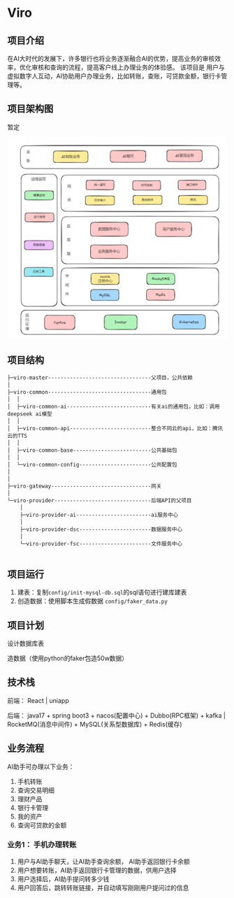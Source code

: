 # Viro

## 项目介绍
在AI大时代的发展下，许多银行也将业务逐渐融合AI的优势，提高业务的审核效率，优化审核和查询的流程，提高客户线上办理业务的体验感。 该项目是
用户与虚拟数字人互动，AI协助用户办理业务，比如转账，查账，可贷款金额，银行卡管理等。

## 项目架构图

暂定

![design/framework.png](design/framework.png)

## 项目结构

```text
├─viro-master---------------------------------父项目，公共依赖
│
├─viro-common---------------------------------通用包
│  │
│  ├─viro-common-ai---------------------------有关ai的通用包，比如：调用deepseek ai模型
│  │
│  ├─viro-common-api--------------------------整合不同云的api，比如：腾讯云的TTS
│  │
│  ├─viro-common-base-------------------------公共基础包
│  │
│  └─viro-common-config-----------------------公共配置包
│
│
├─viro-gateway--------------------------------网关
│
└─viro-provider-------------------------------后端API的父项目
    │
    ├─viro-provider-ai------------------------ai服务中心
    │
    ├─viro-provider-dsc-----------------------数据服务中心
    │
    └─viro-provider-fsc-----------------------文件服务中心
       

```

## 项目运行 

1. 建表：复制`config/init-mysql-db.sql`的sql语句进行建库建表
2. 创造数据：使用脚本生成假数据 `config/faker_data.py`

## 项目计划

设计数据库表

造数据（使用python的faker包造50w数据）

## 技术栈

前端： React | uniapp

后端： java17 + spring boot3 + nacos(配置中心) + Dubbo(RPC框架) + kafka | RocketMQ(消息中间件) + MySQL(关系型数据库) + Redis(缓存)


## 业务流程

AI助手可办理以下业务：

1. 手机转账
2. 查询交易明细
3. 理财产品
4. 银行卡管理
5. 我的资产
6. 查询可贷款的金额


### 业务1： 手机办理转账

1. 用户与AI助手聊天，让AI助手查询余额， AI助手返回银行卡余额
2. 用户想要转账，AI助手返回银行卡管理的数据，供用户选择
3. 用户选择后，AI助手提问转多少钱
4. 用户回答后，跳转转账链接，并自动填写刚刚用户提问过的信息